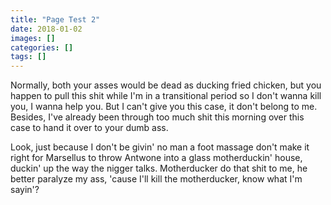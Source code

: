 ```yaml
---
title: "Page Test 2"
date: 2018-01-02
images: []
categories: []
tags: []
---
```

Normally, both your asses would be dead as ducking fried chicken, but you happen to pull this shit while I'm in a transitional period so I don't wanna kill you, I wanna help you. But I can't give you this case, it don't belong to me. Besides, I've already been through too much shit this morning over this case to hand it over to your dumb ass.

Look, just because I don't be givin' no man a foot massage don't make it right for Marsellus to throw Antwone into a glass motherduckin' house, duckin' up the way the nigger talks. Motherducker do that shit to me, he better paralyze my ass, 'cause I'll kill the motherducker, know what I'm sayin'?
